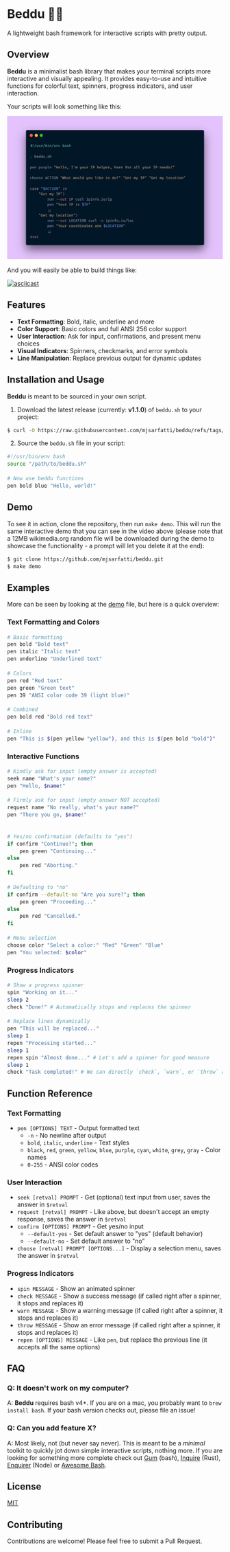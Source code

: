 # Beddu 💅🏻

A lightweight bash framework for interactive scripts with pretty output.

## Overview

**Beddu** is a minimalist bash library that makes your terminal scripts more interactive and visually appealing. It provides easy-to-use and intuitive functions for colorful text, spinners, progress indicators, and user interaction.

Your scripts will look something like this:

![Example](./demo/carbon.png)

And you will easily be able to build things like:

[![asciicast](https://asciinema.org/a/E4frqYZFk3XR38UkGYs5ASnKC.svg)](https://asciinema.org/a/E4frqYZFk3XR38UkGYs5ASnKC)

## Features

- **Text Formatting**: Bold, italic, underline and more
- **Color Support**: Basic colors and full ANSI 256 color support
- **User Interaction**: Ask for input, confirmations, and present menu choices
- **Visual Indicators**: Spinners, checkmarks, and error symbols
- **Line Manipulation**: Replace previous output for dynamic updates

## Installation and Usage

**Beddu** is meant to be sourced in your own script.

1. Download the latest release (currently: **v1.1.0**) of `beddu.sh` to your project:

```bash
$ curl -O https://raw.githubusercontent.com/mjsarfatti/beddu/refs/tags/v1.1.0/dist/beddu.sh
```

2. Source the `beddu.sh` file in your script:

```bash
#!/usr/bin/env bash
source "/path/to/beddu.sh"

# Now use beddu functions
pen bold blue "Hello, world!"
```

## Demo

To see it in action, clone the repository, then run `make demo`. This will run the same interactive demo that you can see in the video above (please note that a 12MB wikimedia.org random file will be downloaded during the demo to showcase the functionality - a prompt will let you delete it at the end):

```bash
$ git clone https://github.com/mjsarfatti/beddu.git
$ make demo
```

## Examples

More can be seen by looking at the [demo](./demo/demo.sh) file, but here is a quick overview:

### Text Formatting and Colors

```bash
# Basic formatting
pen bold "Bold text"
pen italic "Italic text"
pen underline "Underlined text"

# Colors
pen red "Red text"
pen green "Green text"
pen 39 "ANSI color code 39 (light blue)"

# Combined
pen bold red "Bold red text"

# Inline
pen "This is $(pen yellow "yellow"), and this is $(pen bold "bold")"
```

### Interactive Functions

```bash
# Kindly ask for input (empty answer is accepted)
seek name "What's your name?"
pen "Hello, $name!"

# Firmly ask for input (empty answer NOT accepted)
request name "No really, what's your name?"
pen "There you go, $name!"


# Yes/no confirmation (defaults to "yes")
if confirm "Continue?"; then
    pen green "Continuing..."
else
    pen red "Aborting."
fi

# Defaulting to "no"
if confirm --default-no "Are you sure?"; then
    pen green "Proceeding..."
else
    pen red "Cancelled."
fi

# Menu selection
choose color "Select a color:" "Red" "Green" "Blue"
pen "You selected: $color"
```

### Progress Indicators

```bash
# Show a progress spinner
spin "Working on it..."
sleep 2
check "Done!" # Automatically stops and replaces the spinner

# Replace lines dynamically
pen "This will be replaced..."
sleep 1
repen "Processing started..."
sleep 1
repen spin "Almost done..." # Let's add a spinner for good measure
sleep 1
check "Task completed!" # We can directly `check`, `warn`, or `throw` after a `spin` call - the message will always replace the spin line
```

## Function Reference

### Text Formatting

- `pen [OPTIONS] TEXT` - Output formatted text
  - `-n` - No newline after output
  - `bold`, `italic`, `underline` - Text styles
  - `black`, `red`, `green`, `yellow`, `blue`, `purple`, `cyan`, `white`, `grey`, `gray` - Color names
  - `0-255` - ANSI color codes

### User Interaction

- `seek [retval] PROMPT` - Get (optional) text input from user, saves the answer in `$retval`
- `request [retval] PROMPT` - Like above, but doesn't accept an empty response, saves the answer in `$retval`
- `confirm [OPTIONS] PROMPT` - Get yes/no input
  - `--default-yes` - Set default answer to "yes" (default behavior)
  - `--default-no` - Set default answer to "no"
- `choose [retval] PROMPT [OPTIONS...]` - Display a selection menu, saves the answer in `$retval`

### Progress Indicators

- `spin MESSAGE` - Show an animated spinner
- `check MESSAGE` - Show a success message (if called right after a spinner, it stops and replaces it)
- `warn MESSAGE` - Show a warning message (if called right after a spinner, it stops and replaces it)
- `throw MESSAGE` - Show an error message (if called right after a spinner, it stops and replaces it)
- `repen [OPTIONS] MESSAGE` - Like `pen`, but replace the previous line (it accepts all the same options)

## FAQ

### Q: It doesn't work on my computer?

A: **Beddu** requires bash v4+. If you are on a mac, you probably want to `brew install bash`. If your bash version checks out, please file an issue!

### Q: Can you add feature X?

A: Most likely, not (but never say never). This is meant to be a _minimal_ toolkit to quickly jot down simple interactive scripts, nothing more. If you are looking for something more complete check out [Gum](https://github.com/charmbracelet/gum) (bash), [Inquire](https://github.com/mikaelmello/inquire) (Rust), [Enquirer](https://github.com/enquirer/enquirer) (Node) or [Awesome Bash](https://github.com/awesome-lists/awesome-bash).

## License

[MIT](./LICENSE)

## Contributing

Contributions are welcome! Please feel free to submit a Pull Request.
